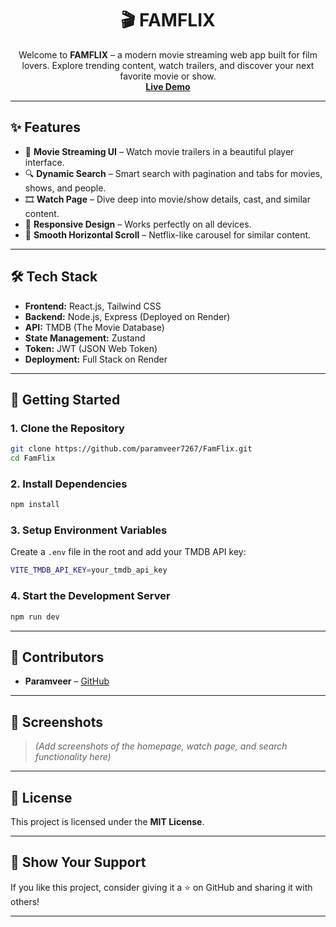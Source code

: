<h1 align="center">🎬 FAMFLIX</h1>

<p align="center">
  Welcome to <strong>FAMFLIX</strong> – a modern movie streaming web app built for film lovers. Explore trending content, watch trailers, and discover your next favorite movie or show.
  <br />
  <a href="https://famflix.onrender.com"><strong>Live Demo</strong></a>
</p>

---

## ✨ Features

- 🎥 **Movie Streaming UI** – Watch movie trailers in a beautiful player interface.
- 🔍 **Dynamic Search** – Smart search with pagination and tabs for movies, shows, and people.
- 🎞 **Watch Page** – Dive deep into movie/show details, cast, and similar content.
- 📱 **Responsive Design** – Works perfectly on all devices.
- 🧭 **Smooth Horizontal Scroll** – Netflix-like carousel for similar content.

---

## 🛠 Tech Stack

- **Frontend:** React.js, Tailwind CSS
- **Backend:** Node.js, Express (Deployed on Render)
- **API:** TMDB (The Movie Database)
- **State Management:** Zustand
- **Token:** JWT (JSON Web Token)
- **Deployment:** Full Stack on Render

---

## 🚀 Getting Started

### 1. Clone the Repository

```bash
git clone https://github.com/paramveer7267/FamFlix.git
cd FamFlix
```

### 2. Install Dependencies

```bash
npm install
```

### 3. Setup Environment Variables

Create a `.env` file in the root and add your TMDB API key:

```bash
VITE_TMDB_API_KEY=your_tmdb_api_key
```

### 4. Start the Development Server

```bash
npm run dev
```

---

## 👥 Contributors

- **Paramveer** – [GitHub](https://github.com/paramveer7267)

---

## 📸 Screenshots

> *(Add screenshots of the homepage, watch page, and search functionality here)*

---

## 📄 License

This project is licensed under the **MIT License**.

---

## 🌟 Show Your Support

If you like this project, consider giving it a ⭐ on GitHub and sharing it with others!

---
